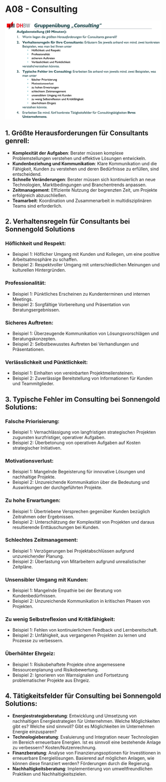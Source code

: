 # A08 - Consulting

![Aufgabe 07](assets/A07.png)

## 1. Größte Herausforderungen für Consultants genrell:
- **Komplexität der Aufgaben**: Berater müssen komplexe Problemstellungen verstehen und effektive Lösungen entwickeln.
- **Kundenbeziehung und Kommunikation**: Klare Kommunikation und die Fähigkeit, Kunden zu verstehen und deren Bedürfnisse zu erfüllen, sind entscheidend.
- **Schnelle Veränderungen**: Berater müssen sich kontinuierlich an neue Technologien, Marktbedingungen und Branchentrends anpassen.
- **Zeitmanagement**: Effiziente Nutzung der begrenzten Zeit, um Projekte erfolgreich abzuschließen.
- **Teamarbeit**: Koordination und Zusammenarbeit in multidisziplinären Teams sind erforderlich.

## 2. Verhaltensregeln für Consultants bei Sonnengold Solutions

### Höflichkeit und Respekt:
- Beispiel 1: Höflicher Umgang mit Kunden und Kollegen, um eine positive Arbeitsatmosphäre zu schaffen.
- Beispiel 2: Respektvoller Umgang mit unterschiedlichen Meinungen und kulturellen Hintergründen. 

### Professionalität:
- Beispiel 1: Pünktliches Erscheinen zu Kundenterminen und internen Meetings.
- Beispiel 2: Sorgfältige Vorbereitung und Präsentation von Beratungsergebnissen.

### Sicheres Auftreten:
- Beispiel 1: Überzeugende Kommunikation von Lösungsvorschlägen und Beratungskonzepten.
- Beispiel 2: Selbstbewusstes Auftreten bei Verhandlungen und Präsentationen.

### Verlässlichkeit und Pünktlichkeit:
- Beispiel 1: Einhalten von vereinbarten Projektmeilensteinen.
- Beispiel 2: Zuverlässige Bereitstellung von Informationen für Kunden und Teammitglieder.

## 3. Typische Fehler im Consulting bei Sonnengold Solutions:

### Falsche Priorisierung:
- Beispiel 1: Vernachlässigung von langfristigen strategischen Projekten zugunsten kurzfristiger, operativer Aufgaben.
- Beispiel 2: Überbetonung von operativen Aufgaben auf Kosten strategischer Initiativen.

### Motivationsverlust:
- Beispiel 1: Mangelnde Begeisterung für innovative Lösungen und nachhaltige Projekte.
- Beispiel 2: Unzureichende Kommunikation über die Bedeutung und Auswirkungen der durchgeführten Projekte.

### Zu hohe Erwartungen:
- Beispiel 1: Übertriebene Versprechen gegenüber Kunden bezüglich Zeitrahmen oder Ergebnissen.
- Beispiel 2: Unterschätzung der Komplexität von Projekten und daraus resultierende Enttäuschungen bei Kunden.

### Schlechtes Zeitmanagement:
- Beispiel 1: Verzögerungen bei Projektabschlüssen aufgrund unzureichender Planung.
- Beispiel 2: Überlastung von Mitarbeitern aufgrund unrealistischer Zeitpläne.

### Unsensibler Umgang mit Kunden:
- Beispiel 1: Mangelnde Empathie bei der Beratung von Kundenbedürfnissen.
- Beispiel 2: Unzureichende Kommunikation in kritischen Phasen von Projekten.

### Zu wenig Selbstreflexion und Kritikfähigkeit:
- Beispiel 1: Fehlen von kontinuierlichem Feedback und Lernbereitschaft.
- Beispiel 2: Unfähigkeit, aus vergangenen Projekten zu lernen und Prozesse zu verbessern.

### Überhöhter Ehrgeiz:
- Beispiel 1: Risikobehaftete Projekte ohne angemessene Ressourcenplanung und Risikobewertung.
- Beispiel 2: Ignorieren von Warnsignalen und Fortsetzung problematischer Projekte aus Ehrgeiz.

## 4. Tätigkeitsfelder für Consulting bei Sonnengold Solutions:
- **Energiestrategieberatung**: Entwicklung und Umsetzung von nachhaltigen Energiestrategien für Unternehmen. Welche Möglichkeiten gibt es? Welche sind sinnvoll? Gibt es Möglichkeiten im Unternehmen Energie einzusparen?
- **Technologieberatung**: Evaluierung und Integration neuer Technologien im Bereich erneuerbare Energien. Ist es sinnvoll eine bestehende Anlage zu verbessern? Kosten/Nutzenrechnung.
- **Finanzberatung**: Analyse von Finanzierungsoptionen für Investitionen in erneuerbare Energielösungen. Basierend auf möglichen Anlagen, wie können diese finanziert werden? Förderungen durch die Regierung. 
- **Nachhaltigkeitsberatung**: Implementierung von umweltfreundlichen Praktiken und Nachhaltigkeitszielen. 
